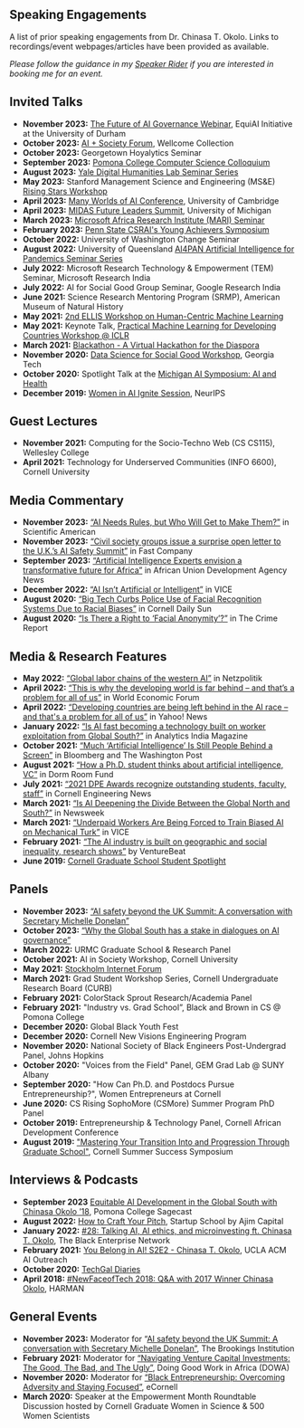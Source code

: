 ## Speaking Engagements
A list of prior speaking engagements from Dr. Chinasa T. Okolo. Links to recordings/event webpages/articles have been provided as available.

_Please follow the guidance in my [Speaker Rider](https://github.com/chinasaokolo/MediaKit/blob/main/speaker-rider.md) if you are interested in booking me for an event._


## Invited Talks 
* **November 2023:** [The Future of AI Governance Webinar](https://www.eventbrite.co.uk/e/the-future-of-ai-governance-tickets-756217977327), EquiAI Initiative at the University of Durham
* **October 2023:** [AI + Society Forum](https://www.aisocietyforum.net/programme), Wellcome Collection 
* **October 2023:** Georgetown Hoyalytics Seminar
* **September 2023:** [Pomona College Computer Science Colloquium](https://www.pomona.edu/academics/departments/computer-science/colloquium)
* **August 2023:** [Yale Digital Humanities Lab Seminar Series](https://library.yale.edu/event/ai-explainability-global-south-0)
* **May 2023:** Stanford Management Science and Engineering (MS&E) [Rising Stars Workshop](https://msandedei.stanford.edu/events/rising-stars)
* **April 2023:** [Many Worlds of AI Conference](https://www.desirableai.com/many-worlds), University of Cambridge 
* **April 2023:** [MIDAS Future Leaders Summit](https://midas.umich.edu/future-leaders-summit-2023/#attendees), University of Michigan 
* **March 2023:** [Microsoft Africa Research Institute (MARI) Seminar](https://www.microsoft.com/en-us/research/group/microsoft-africa-research-institute-mari/seminars/) 
* **February 2023:** [Penn State CSRAI's Young Achievers Symposium](https://csrai.psu.edu/news-events/events/chinasa-okolo)
* **October 2022:** University of Washington Change Seminar
* **August 2022:** University of Queensland [AI4PAN Artificial Intelligence for Pandemics Seminar Series](https://smp.uq.edu.au/event/session/12597)
* **July 2022:** Microsoft Research Technology & Empowerment (TEM) Seminar, Microsoft Research India
* **July 2022:** AI for Social Good Group Seminar, Google Research India
* **June 2021:** Science Research Mentoring Program (SRMP), American Museum of Natural History
* **May 2021:** [2nd ELLIS Workshop on Human-Centric Machine Learning](https://sites.google.com/view/hcml2021?pli=1) 
* **May 2021:** Keynote Talk, [Practical Machine Learning for Developing Countries Workshop @ ICLR](https://pml4dc.github.io/iclr2021/)
* **March 2021:** [Blackathon - A Virtual Hackathon for the Diaspora](https://www.youtube.com/watch?v=AeOrebln568)  
* **November 2020:** [Data Science for Social Good Workshop](https://ds4sg.gatech.edu/speakers/), Georgia Tech 
* **October 2020:** Spotlight Talk at the [Michigan AI Symposium: AI and Health](https://ai.engin.umich.edu/events/2020-ai-symposium/) 
* **December 2019:** [Women in AI Ignite Session](https://womeninaiigniteatneurips.splashthat.com/), NeurIPS


## Guest Lectures
* **November 2021:** Computing for the Socio-Techno Web (CS CS115), Wellesley College
* **April 2021:** Technology for Underserved Communities (INFO 6600), Cornell University


## Media Commentary
* **November 2023:** [“AI Needs Rules, but Who Will Get to Make Them?”](https://www.scientificamerican.com/article/who-actually-gets-to-make-the-rules-about-ai/) in Scientific American 
* **November 2023:** [“Civil society groups issue a surprise open letter to the U.K.’s AI Safety Summit”](https://www.fastcompany.com/90976518/civil-society-groups-open-letter-uk-ai-safety-summit) in Fast Company
* **September 2023:** [“Artificial Intelligence Experts envision a transformative future for Africa”](https://www.nepad.org/news/artificial-intelligence-experts-envision-transformative-future-africa) in African Union Development Agency News
* **December 2022:** [“AI Isn’t Artificial or Intelligent”](https://www.vice.com/en/article/wxnaqz/ai-isnt-artificial-or-intelligent) in VICE
* **August 2020:** [“Big Tech Curbs Police Use of Facial Recognition Systems Due to Racial Biases”](https://cornellsun.com/2020/08/02/big-tech-curbs-police-use-of-facial-recognition-systems-due-to-racial-biases/) in Cornell Daily Sun 
* **August 2020:** [“Is There a Right to ‘Facial Anonymity’?”](https://thecrimereport.org/2020/08/03/is-there-a-right-to-facial-anonymity/) in The Crime Report 


## Media & Research Features
* **May 2022:** [“Global labor chains of the western AI”](https://netzpolitik.org/2022/series-on-digital-colonialism-global-labor-chains-of-the-western-ai/) in Netzpolitik
* **April 2022:** [“This is why the developing world is far behind – and that’s a problem for all of us”](https://www.weforum.org/agenda/2022/04/developing-countries-are-being-left-behind-in-the-ai-race-and-that-s-a-problem-for-all-of-us/) in World Economic Forum 
* **April 2022:** [“Developing countries are being left behind in the AI race – and that's a problem for all of us”](https://uk.news.yahoo.com/developing-countries-being-left-behind-114724193.html?guccounter=1) in Yahoo! News 
* **January 2022:** [“Is AI fast becoming a technology built on worker exploitation from Global South?”](http://analyticsindiamag.com/is-ai-fast-becoming-a-technology-built-on-worker-exploitation-from-global-south/) in Analytics India Magazine 
* **October 2021:** [“Much ‘Artificial Intelligence’ Is Still People Behind a Screen”](https://www.bloomberg.com/opinion/articles/2021-10-13/how-good-is-ai-much-artificial-intelligence-is-still-people-behind-a-screen) in Bloomberg and The Washington Post 
* **August 2021:** [“How a Ph.D. student thinks about artificial intelligence, VC”](https://blog.dormroomfund.com/post/how-a-ph-d-student-thinks-about-artificial-intelligence-vc) in Dorm Room Fund
* **July 2021:** [“2021 DPE Awards recognize outstanding students, faculty, staff”](https://www.engineering.cornell.edu/news/2021-dpe-awards-recognize-outstanding-students-faculty-staff) in Cornell Engineering News 
* **March 2021:** [“Is AI Deepening the Divide Between the Global North and South?”](https://www.newsweek.com/ai-deepening-divide-between-global-north-south-opinion-1574141) in Newsweek
* **March 2021:** [“Underpaid Workers Are Being Forced to Train Biased AI on Mechanical Turk”](https://www.vice.com/en/article/88apnv/underpaid-workers-are-being-forced-to-train-biased-ai-on-mechanical-turk) in VICE 
* **February 2021:** [“The AI industry is built on geographic and social inequality, research shows”](https://venturebeat.com/business/the-ai-industry-is-built-on-geographic-and-social-inequality-research-shows/) by VentureBeat 
* **June 2019:** [Cornell Graduate School Student Spotlight](https://gradschool.cornell.edu/spotlights/student-spotlight-chinasa-okolo/) 


## Panels
* **November 2023:** [“AI safety beyond the UK Summit: A conversation with Secretary Michelle Donelan”](https://www.brookings.edu/events/ai-safety-beyond-the-uk-summit-secretary-donelan/) 
* **October 2023:** [“Why the Global South has a stake in dialogues on AI governance”](https://www.brookings.edu/events/why-the-global-south-has-a-stake-in-dialogues-on-ai-governance) 
* **March 2022:** URMC Graduate School & Research Panel
* **October 2021:** AI in Society Workshop, Cornell University
* **May 2021:** [Stockholm Internet Forum](https://stockholminternetforum.se/live-stream/)
* **March 2021:** Grad Student Workshop Series, Cornell Undergraduate Research Board (CURB)
* **February 2021:** ColorStack Sprout Research/Academia Panel
* **February 2021:** "Industry vs. Grad School”, Black and Brown in CS @ Pomona College
* **December 2020:** Global Black Youth Fest
* **December 2020:** Cornell New Visions Engineering Program
* **November 2020:** National Society of Black Engineers Post-Undergrad Panel, Johns Hopkins
* **October 2020:** "Voices from the Field" Panel, GEM Grad Lab @ SUNY Albany
* **September 2020:** "How Can Ph.D. and Postdocs Pursue Entrepreneurship?", Women Entrepreneurs at Cornell
* **June 2020:** CS Rising SophoMore (CSMore) Summer Program PhD Panel
* **October 2019:** Entrepreneurship & Technology Panel, Cornell African Development Conference 
* **August 2019:** ["Mastering Your Transition Into and Progression Through Graduate School"](https://gradschool.cornell.edu/diversity-inclusion/signature-initiatives/summer-success-symposium/2019-summer-success-symposium-bios/), Cornell Summer Success Symposium  



## Interviews & Podcasts
* **September 2023** [Equitable AI Development in the Global South with Chinasa Okolo ’18](https://www.pomona.edu/sagecast), Pomona College Sagecast
* **August 2022:** [How to Craft Your Pitch](https://open.spotify.com/episode/0sNaoCsdqNFGbntyFKFdS7), Startup School by Ajim Capital 
* **January 2022:** [#28: Talking AI, AI ethics, and microinvesting ft. Chinasa T. Okolo](https://www.listennotes.com/podcasts/the-black/28-talking-ai-ai-ethics-and-R8L1hwbpiDH/), The Black Enterprise Network
* **February 2021:** [You Belong in AI! S2E2 - Chinasa T. Okolo](https://podcasters.spotify.com/pod/show/ucla-acm-ai/episodes/You-Belong-in-AI--S2E2--Chinasa-Okolo-eqo53u), UCLA ACM AI Outreach
* **October 2020:** [TechGal Diaries](https://www.youtube.com/watch?v=EQKcEls9g-k)
* **April 2018:** [#NewFaceofTech 2018: Q&A with 2017 Winner Chinasa Okolo](https://news.harman.com/blog/newfaceoftech-2018-q-a-with-2017-winner-chinasa-okolo), HARMAN 

## General Events
* **November 2023:** Moderator for “[AI safety beyond the UK Summit: A conversation with Secretary Michelle Donelan”](https://www.brookings.edu/events/ai-safety-beyond-the-uk-summit-secretary-donelan/), The Brookings Institution 
* **February 2021:** Moderator for [“Navigating Venture Capital Investments: The Good, The Bad, and The Ugly”](https://www.youtube.com/watch?app=desktop&v=8sh0FTxQUNA), Doing Good Work in Africa (DOWA)
* **November 2020:** Moderator for [“Black Entrepreneurship: Overcoming Adversity and Staying Focused”](https://ecornell.cornell.edu/keynotes/overview/K112420/), eCornell
* **March 2020:** Speaker at the Empowerment Month Roundtable Discussion hosted by Cornell Graduate Women in Science & 500 Women Scientists











